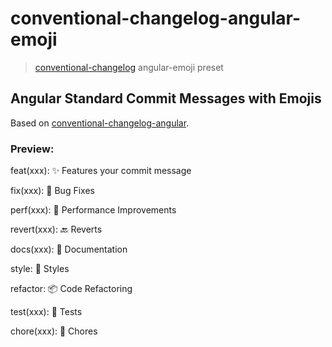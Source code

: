 # conventional-changelog-angular-emoji

> [conventional-changelog](https://github.com/ajoslin/conventional-changelog) angular-emoji preset

## Angular Standard Commit Messages with Emojis

Based on [conventional-changelog-angular](https://github.com/conventional-changelog/conventional-changelog-angular).


### Preview:

feat(xxx): :sparkles: Features your commit message
	
fix(xxx): :bug: Bug Fixes
	
perf(xxx): :rocket: Performance Improvements
    
revert(xxx): :back: Reverts

docs(xxx): :book: Documentation
    
style: :gem: Styles
    
refactor: :package: Code Refactoring
    
test(xxx): :rotating_light: Tests
    
chore(xxx): :ticket: Chores
